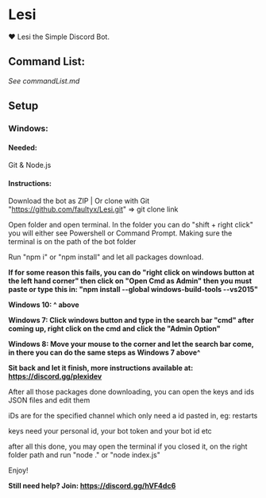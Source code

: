 # Lesi
❤️ Lesi the Simple Discord Bot.

## Command List:
*See commandList.md*

## Setup
### Windows:
#### Needed:
Git & Node.js

#### Instructions:
Download the bot as ZIP | Or clone with Git "https://github.com/faultyx/Lesi.git" => git clone link

Open folder and open terminal. In the folder you can do "shift + right click" you will either see Powershell or Command Prompt.
Making sure the terminal is on the path of the bot folder

Run "npm i" or "npm install" and let all packages download.

**If for some reason this fails, you can do "right click on windows button at the left hand corner" then click on "Open Cmd as Admin"
then you must paste or type this in: "npm install --global windows-build-tools --vs2015"**

**Windows 10: ^ above**

**Windows 7: Click windows button and type in the search bar "cmd" after coming up, right click on the cmd and click the "Admin Option"**

**Windows 8: Move your mouse to the corner and let the search bar come, in there you can do the same steps as Windows 7 above^**

**Sit back and let it finish, more instructions available at: https://discord.gg/plexidev**

After all those packages done downloading, you can open the keys and ids JSON files and edit them

iDs are for the specified channel which only need a id pasted in, eg: restarts

keys need your personal id, your bot token and your bot id etc

after all this done, you may open the terminal if you closed it, on the right folder path and run "node ." or "node index.js"

Enjoy!

**Still need help? Join: https://discord.gg/hVF4dc6**
